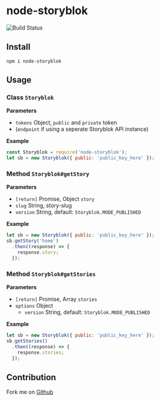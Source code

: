 # node-storyblok

![Build Status](https://travis-ci.org/schornio/node-storyblok.svg?branch=master)

## Install

```
npm i node-storyblok
```

## Usage

### Class `Storyblok`

**Parameters**

- `tokens` Object, `public` and `private` token
- (`endpoint` if using a seperate Storyblok API instance)

**Example**

```javascript
const Storyblok = require('node-storyblok');
let sb = new Storyblok({ public: 'public_key_here' });
```

### Method `Storyblok#getStory`

**Parameters**
- `[return]` Promise, Object `story`
- `slug` String, story-slug
- `version` String, default: `Storyblok.MODE_PUBLISHED`

**Example**

```javascript
let sb = new Storyblok({ public: 'public_key_here' });
sb.getStory('home')
  .then((response) => {
    response.story;
  });
```

### Method `Storyblok#getStories`

**Parameters**

- `[return]` Promise, Array `stories`
- `options` Object
  - `version` String, default: `Storyblok.MODE_PUBLISHED`

**Example**

```javascript
let sb = new Storyblok({ public: 'public_key_here' });
sb.getStories()
  .then((response) => {
    response.stories;
  });
```

## Contribution

Fork me on [Github](https://github.com/schornio/node-storyblok)
